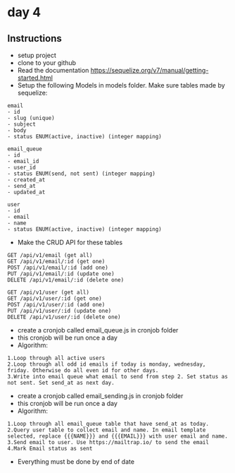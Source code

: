 # day 4

## Instructions

- setup project
- clone to your github
- Read the documentation https://sequelize.org/v7/manual/getting-started.html
- Setup the following Models in models folder. Make sure tables made by sequelize:

```
email
- id
- slug (unique)
- subject
- body
- status ENUM(active, inactive) (integer mapping)

email_queue
- id
- email_id
- user_id
- status ENUM(send, not sent) (integer mapping)
- created_at
- send_at
- updated_at

user
- id
- email
- name
- status ENUM(active, inactive) (integer mapping)
```

- Make the CRUD API for these tables

```
GET /api/v1/email (get all)
GET /api/v1/email/:id (get one)
POST /api/v1/email/:id (add one)
PUT /api/v1/email/:id (update one)
DELETE /api/v1/email/:id (delete one)

GET /api/v1/user (get all)
GET /api/v1/user/:id (get one)
POST /api/v1/user/:id (add one)
PUT /api/v1/user/:id (update one)
DELETE /api/v1/user/:id (delete one)
```

- create a cronjob called email_queue.js in cronjob folder
- this cronjob will be run once a day
- Algorithm:

```
1.Loop through all active users
2.Loop through all odd id emails if today is monday, wednesday, friday. Otherwise do all even id for other days.
3.Write into email queue what email to send from step 2. Set status as not sent. Set send_at as next day.
```

- create a cronjob called email_sending.js in cronjob folder
- this cronjob will be run once a day
- Algorithm:

```
1.Loop through all email_queue table that have send_at as today.
2.Query user table to collect email and name. In email template selected, replace {{{NAME}}} and {{{EMAIL}}} with user email and name.
3.Send email to user. Use https://mailtrap.io/ to send the email
4.Mark Email status as sent
```

- Everything must be done by end of date
